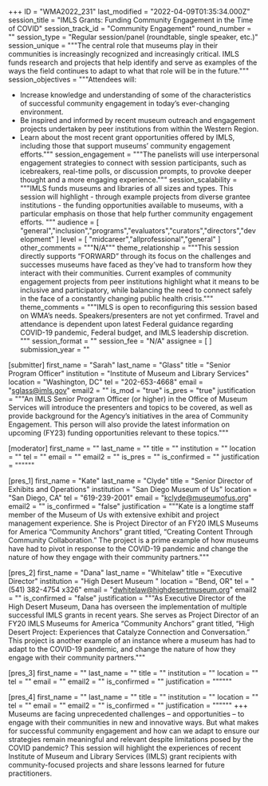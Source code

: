 +++
ID = "WMA2022_231"
last_modified = "2022-04-09T01:35:34.000Z"
session_title = "IMLS Grants: Funding Community Engagement in the Time of COVID"
session_track_id = "Community Engagement"
round_number = ""
session_type = "Regular session/panel (roundtable, single speaker, etc.)"
session_unique = """The central role that museums play in their communities is increasingly recognized and increasingly critical. IMLS funds research and projects that help identify and serve as examples of the ways the field continues to adapt to what that role will be in the future."""
session_objectives = """Attendees will:
- Increase knowledge and understanding of some of the characteristics of successful community engagement in today’s ever-changing environment.
- Be inspired and informed by recent museum outreach and engagement projects undertaken by peer institutions from within the Western Region.
- Learn about the most recent grant opportunities offered by IMLS, including those that support museums’ community engagement efforts."""
session_engagement = """The panelists will use interpersonal engagement strategies to connect with session participants, such as icebreakers, real-time polls, or discussion prompts, to provoke deeper thought and a more engaging experience."""
session_scalability = """IMLS funds museums and libraries of all sizes and types. This session will highlight - through example projects from diverse grantee institutions - the funding opportunities available to museums, with a particular emphasis on those that help further community engagement efforts. 
"""
audience = [ "general","inclusion","programs","evaluators","curators","directors","development" ]
level = [ "midcareer","allprofessional","general" ]
other_comments = """N/A"""
theme_relationship = """This session directly supports “FORWARD” through its focus on the challenges and successes museums have faced as they’ve had to transform how they interact with their communities. Current examples of community engagement projects from peer institutions highlight what it means to be inclusive and participatory, while balancing the need to connect safely in the face of a constantly changing public health crisis."""
theme_comments = """IMLS is open to reconfiguring this session based on WMA’s needs. 
Speakers/presenters are not yet confirmed. 
Travel and attendance is dependent upon latest Federal guidance regarding COVID-19 pandemic, Federal budget, and IMLS leadership discretion.
"""
session_format = ""
session_fee = "N/A"
assignee = [  ]
submission_year = ""

[submitter]
first_name = "Sarah"
last_name = "Glass"
title = "Senior Program Officer"
institution = "Institute of Museum and Library Services"
location = "Washington, DC"
tel = "202-653-4668"
email = "sglass@imls.gov"
email2 = ""
is_mod = "true"
is_pres = "true"
justification = """An IMLS Senior Program Officer (or higher) in the Office of Museum Services will introduce the presenters and topics to be covered, as well as provide background for the Agency’s initiatives in the area of Community Engagement. This person will also provide the latest information on upcoming (FY23) funding opportunities relevant to these topics."""

[moderator]
first_name = ""
last_name = ""
title = ""
institution = ""
location = ""
tel = ""
email = ""
email2 = ""
is_pres = ""
is_confirmed = ""
justification = """"""

[pres_1]
first_name = "Kate"
last_name = "Clyde"
title = "Senior Director of Exhibits and Operations"
institution = "San Diego Museum of Us"
location = "San Diego, CA"
tel = "619-239-2001"
email = "kclyde@museumofus.org"
email2 = ""
is_confirmed = "false"
justification = """Kate is a longtime staff member of the Museum of Us with extensive exhibit and project management experience. She is Project Director of an FY20 IMLS Museums for America “Community Anchors” grant titled, “Creating Content Through Community Collaboration.” The project is a prime example of how museums have had to pivot in response to the COVID-19 pandemic and change the nature of how they engage with their community partners."""

[pres_2]
first_name = "Dana"
last_name = "Whitelaw"
title = "Executive Director"
institution = "High Desert Museum "
location = "Bend, OR"
tel = "(541) 382-4754 x326"
email = "dwhitelaw@highdesertmuseum.org"
email2 = ""
is_confirmed = "false"
justification = """As Executive Director of the High Desert Museum, Dana has overseen the implementation of multiple successful IMLS grants in recent years. She serves as Project Director of an FY20 IMLS Museums for America “Community Anchors” grant titled, “High Desert Project: Experiences that Catalyze Connection and Conversation.” This project is another example of an instance where a museum has had to adapt to the COVID-19 pandemic, and change the nature of how they engage with their community partners."""

[pres_3]
first_name = ""
last_name = ""
title = ""
institution = ""
location = ""
tel = ""
email = ""
email2 = ""
is_confirmed = ""
justification = """"""

[pres_4]
first_name = ""
last_name = ""
title = ""
institution = ""
location = ""
tel = ""
email = ""
email2 = ""
is_confirmed = ""
justification = """"""
+++
Museums are facing unprecedented challenges – and opportunities – to engage with their communities in new and innovative ways. But what makes for successful community engagement and how can we adapt to ensure our strategies remain meaningful and relevant despite limitations posed by the COVID pandemic? This session will highlight the experiences of recent Institute of Museum and Library Services (IMLS) grant recipients with community-focused projects and share lessons learned for future practitioners.
